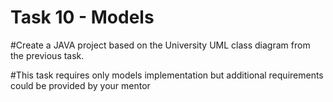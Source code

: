 # Task 10 - Models

#Create a JAVA project based on the University UML class diagram from the previous task. 

#This task requires only models implementation but additional requirements could be provided by your mentor

